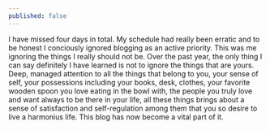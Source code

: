 ```yaml
---
published: false
---
```

I have missed four days in total. My schedule had really been erratic and to be honest I conciously ignored blogging as an active priority. This was me ignoring the things I really should not be. Over the past year, the only thing I can say definitely I have learned is not to ignore the things that are yours. Deep, managed attention to all the things that belong to you, your sense of self, your possessions including your books, desk, clothes, your favorite wooden spoon you love eating in the bowl with, the people you truly love and want always to be there in your life, all these things brings about a sense of satisfaction and self-regulation among them that you so desire to live a harmonius life. This blog has now become a vital part of it. 


